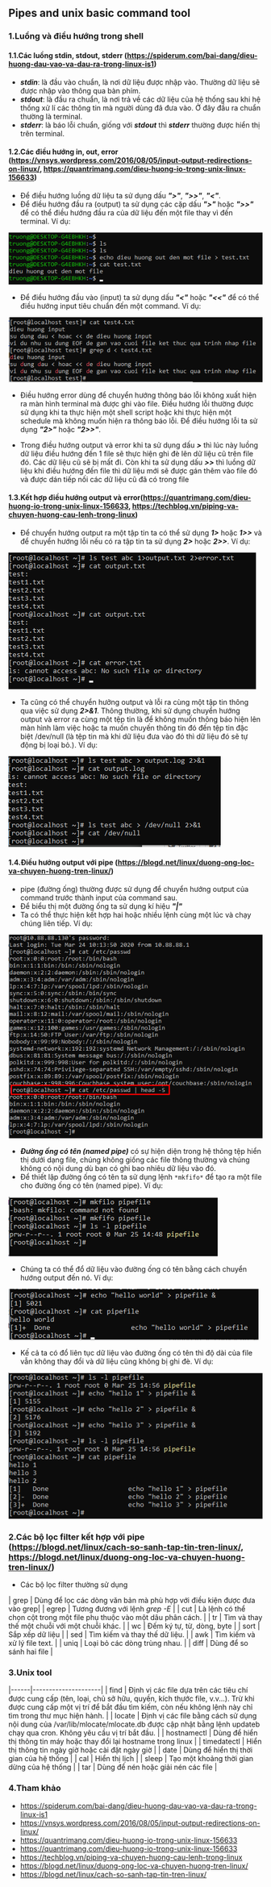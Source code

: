 ## Pipes and unix basic command tool

### 1.Luồng và điều hướng trong shell
#### 1.1.Các luồng stdin, stdout, stderr (https://spiderum.com/bai-dang/dieu-huong-dau-vao-va-dau-ra-trong-linux-is1)
- ***stdin***: là đầu vào chuẩn, là nơi dữ liệu được nhập vào. Thường dữ liệu sẽ được nhập vào thông qua bàn phím.
- ***stdout***: là đầu ra chuẩn, là nơi trả về các dữ liệu của hệ thống sau khi hệ thống xử lí các thông tin mà người dùng đã đưa vào. Ở đây đầu ra chuẩn thường là terminal.
- ***stderr***: là báo lỗi chuẩn, giống với ***stdout*** thì ***stderr*** thường được hiển thị trên terminal.

#### 1.2.Các điều hướng in, out, error (https://vnsys.wordpress.com/2016/08/05/input-output-redirections-on-linux/, https://quantrimang.com/dieu-huong-io-trong-unix-linux-156633)
- Để điều hướng luồng dữ liệu ta sử dụng dấu ***">"***, ***">>"***, ***"<"***.
- Để điều hướng đầu ra (output) ta sử dụng các cặp dấu ***">"*** hoặc ***">>"*** để có thể điều hướng đầu ra của dữ liệu đến một file thay vì đến terminal. Ví dụ: 
<img src='./images/Screenshot_31.png'>

- Để điều hướng đầu vào (input) ta sử dụng dấu ***"<"*** hoặc ***"<<"*** để có thể điều hướng input tiêu chuẩn đến một command. Ví dụ: 
<img src='./images/Screenshot_32.png'>

- Điều hướng error dùng để chuyển hướng thông báo lỗi không xuất hiện ra màn hình terminal mà được ghi vào file. Điều hướng lỗi thường được sử dụng khi ta thực hiện một shell script hoặc khi thực hiện một schedule mà không muốn hiện ra thông báo lỗi. Để điều hướng lỗi ta sử dụng ***"2>"*** hoặc ***"2>>"***.

- Trong điều hướng output và error khi ta sử dụng dấu ***>*** thì lúc này luồng dữ liệu điều hướng đến 1 file sẽ thực hiện ghi đè lên dữ liệu cũ trên file đó. Các dữ liệu cũ sẽ bị mất đi. Còn khi ta sử dụng dấu ***>>*** thì luồng dữ liệu khi điều hướng đến file thì dữ liệu mới sẽ được gán thêm vào file đó và được dán tiếp nối các dữ liệu cũ đã có trong file

#### 1.3.Kết hợp điều hướng output và error(https://quantrimang.com/dieu-huong-io-trong-unix-linux-156633, https://techblog.vn/piping-va-chuyen-huong-cau-lenh-trong-linux)
- Để chuyển hướng output ra một tập tin ta có thể sử dụng ***1>*** hoặc ***1>>*** và để chuyển hướng lỗi nếu có ra tập tin ta sử dụng ***2>*** hoặc ***2>>***. Ví dụ:
<img src='./images/Screenshot_33.png'>

- Ta cũng có thể chuyển hưởng output và lỗi ra cùng một tập tin thông qua việc sử dụng ***2>&1***. Thông thường, khi sử dụng chuyển hướng output và error ra cùng một tệp tin là để không muốn thông báo hiện lên màn hình làm việc hoặc ta muốn chuyến thông tin đó đến tệp tin đặc biệt /dev/null (là tệp tin mà khi dữ liệu đưa vào đó thì dữ liệu đó sẽ tự động bị loại bỏ.). Ví dụ:
<img src='./images/Screenshot_34.png'>


#### 1.4.Điều hướng output với pipe (https://blogd.net/linux/duong-ong-loc-va-chuyen-huong-tren-linux/)
- pipe (đường ống) thường được sử dụng để chuyển hướng output của command trước thành input của command sau.
- Để biểu thị một đường ống ta sử dụng kí hiệu ***"|"***
- Ta có thể thực hiện kết hợp hai hoặc nhiều lệnh cùng một lúc và chạy chúng liên tiếp. Ví dụ:
<img src='./images/Screenshot_35.png'>

- ***Đường ống có tên (named pipe)*** có sự hiện diện trong hệ thông tệp hiển thị dưới dạng file, chúng không giống các file thông thường và chúng không có nội dung dù bạn có ghi bao nhiêu dữ liệu vào đó.
- Để thiết lập đường ống có tên ta sử dụng lệnh `*mkfifo*` để tạo ra một file cho đường ống có tên (named pipe). Ví dụ:
<img src='./images/Screenshot_36.png'>

- Chúng ta có thể đổ dữ liệu vào đường ống có tên bằng cách chuyển hướng output đến nó. Ví dụ:
<img src='./images/Screenshot_37.png'>

- Kế cả ta có đổ liên tục dữ liệu vào đường ống có tên thì độ dài của file vẫn không thay đổi và dữ liệu cũng không bị ghi đè. Ví dụ: 
<img src='./images/Screenshot_38.png'>

### 2.Các bộ lọc filter kết hợp với pipe (https://blogd.net/linux/cach-so-sanh-tap-tin-tren-linux/, https://blogd.net/linux/duong-ong-loc-va-chuyen-huong-tren-linux/)
- Các bộ lọc filter thường sử dụng

| grep | Dùng để lọc các dòng văn bản mà phù hợp với điều kiện được đưa vào grep|
| egrep | Tương đương với lệnh *grep -E* |
| cut |  Là lệnh có thể chọn cột trong một file phụ thuộc vào một dâu phân cách. |
| tr | Tìm và thay thế một chuỗi với một chuỗi khác. |
| wc | Đếm ký tự, từ, dòng, byte |
| sort | Sắp xếp dữ liệu |
| sed | Tìm kiếm và thay thế dữ liệu. |
| awk | Tìm kiếm và xử lý file text. |
| uniq | Loại bỏ các dòng trùng nhau. |
| diff | Dùng để so sánh hai file |

### 3.Unix tool
|------|---------------------|
| find | Định vị các file dựa trên các tiêu chí được cung cấp (tên, loại, chủ sở hữu, quyền, kích thước file, v.v...). Trừ khi được cung cấp một vị trí để bắt đầu tìm kiếm, còn nếu không lệnh này chỉ tìm trong thư mục hiện hành. |
| locate | Định vị các file bằng cách sử dụng nội dung của /var/lib/mlocate/mlocate.db được cập nhật bằng lệnh updateb chạy qua cron. Không yêu cầu vị trí bắt đầu. |
| hostnamectl | Dùng để hiển thị thông tin máy hoặc thay đổi lại hostname trong linux |
| timedatectl | Hiển thị thông tin ngày giờ hoặc cài đặt ngày giờ |
| date | Dùng để hiển thị thời gian của hệ thống |
| cal | Hiển thị lịch |
| sleep | Tạo một khoảng thời gian dừng của hệ thống |
| tar | Dùng để nén hoặc giải nén các file |

### 4.Tham khảo
- https://spiderum.com/bai-dang/dieu-huong-dau-vao-va-dau-ra-trong-linux-is1
- https://vnsys.wordpress.com/2016/08/05/input-output-redirections-on-linux/
- https://quantrimang.com/dieu-huong-io-trong-unix-linux-156633
- https://quantrimang.com/dieu-huong-io-trong-unix-linux-156633
- https://techblog.vn/piping-va-chuyen-huong-cau-lenh-trong-linux
- https://blogd.net/linux/duong-ong-loc-va-chuyen-huong-tren-linux/
- https://blogd.net/linux/cach-so-sanh-tap-tin-tren-linux/
